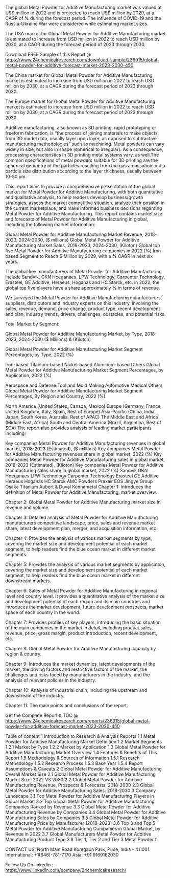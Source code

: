 The global Metal Powder for Additive Manufacturing market was valued at US$ million in 2022 and is projected to reach US$ million by 2029, at a CAGR of % during the forecast period. The influence of COVID-19 and the Russia-Ukraine War were considered while estimating market sizes.

The USA market for Global Metal Powder for Additive Manufacturing  market is estimated to increase from USD million in 2022 to reach USD million by 2030, at a CAGR during the forecast period of 2023 through 2030.

Download FREE Sample of this Report @ https://www.24chemicalresearch.com/download-sample/236915/global-metal-powder-for-additive-forecast-market-2023-2030-450

The China market for Global Metal Powder for Additive Manufacturing  market is estimated to increase from USD million in 2022 to reach USD million by 2030, at a CAGR during the forecast period of 2023 through 2030.

The Europe market for Global Metal Powder for Additive Manufacturing   market is estimated to increase from USD million in 2022 to reach USD million by 2030, at a CAGR during the forecast period of 2023 through 2030.

Additive manufacturing, also known as 3D printing, rapid prototyping or freeform fabrication, is “the process of joining materials to make objects from 3D model data, usually layer upon layer, as opposed to subtractive manufacturing methodologies” such as machining. Metal powders can vary widely in size, but also in shape (spherical to irregular). As a consequence, processing characteristics in 3D printing metal systems vary, as well.The common specifications of metal powders suitable for 3D printing are the spherical geometry of the particles resulting from the gas atomisation and a particle size distribution according to the layer thickness, usually between 10-50 µm.

This report aims to provide a comprehensive presentation of the global market for Metal Powder for Additive Manufacturing, with both quantitative and qualitative analysis, to help readers develop business/growth strategies, assess the market competitive situation, analyze their position in the current marketplace, and make informed business decisions regarding Metal Powder for Additive Manufacturing. This report contains market size and forecasts of Metal Powder for Additive Manufacturing in global, including the following market information:

Global Metal Powder for Additive Manufacturing Market Revenue, 2018-2023, 2024-2030, ($ millions)
Global Metal Powder for Additive Manufacturing Market Sales, 2018-2023, 2024-2030, (Kiloton)
Global top five Metal Powder for Additive Manufacturing companies in 2022 (%)
Iron-based Segment to Reach $ Million by 2029, with a % CAGR in next six years.

The global key manufacturers of Metal Powder for Additive Manufacturing include Sandvik, GKN Hoeganaes, LPW Technology, Carpenter Technology, Erasteel, GE Additive, Heraeus, Hoganas and HC Starck, etc. in 2022, the global top five players have a share approximately % in terms of revenue.

We surveyed the Metal Powder for Additive Manufacturing manufacturers, suppliers, distributors and industry experts on this industry, involving the sales, revenue, demand, price change, product type, recent development and plan, industry trends, drivers, challenges, obstacles, and potential risks.

Total Market by Segment:

Global Metal Powder for Additive Manufacturing Market, by Type, 2018-2023, 2024-2030 ($ Millions) & (Kiloton)

Global Metal Powder for Additive Manufacturing Market Segment Percentages, by Type, 2022 (%)

Iron-based
Titanium-based
Nickel-based
Aluminum-based
Others
Global Metal Powder for Additive Manufacturing Market Segment Percentages, by Application, 2022 (%)

Aerospace and Defense
Tool and Mold Making
Automotive
Medical
Others
Global Metal Powder for Additive Manufacturing Market Segment Percentages, By Region and Country, 2022 (%)

North America (United States, Canada, Mexico)
Europe (Germany, France, United Kingdom, Italy, Spain, Rest of Europe)
Asia-Pacific (China, India, Japan, South Korea, Australia, Rest of APAC)
The Middle East and Africa (Middle East, Africa)
South and Central America (Brazil, Argentina, Rest of SCA)
The report also provides analysis of leading market participants including:

Key companies Metal Powder for Additive Manufacturing revenues in global market, 2018-2023 (Estimated), ($ millions)
Key companies Metal Powder for Additive Manufacturing revenues share in global market, 2022 (%)
Key companies Metal Powder for Additive Manufacturing sales in global market, 2018-2023 (Estimated), (Kiloton)
Key companies Metal Powder for Additive Manufacturing sales share in global market, 2022 (%)
Sandvik
GKN Hoeganaes
LPW Technology
Carpenter Technology
Erasteel
GE Additive
Heraeus
Hoganas
HC Starck
AMC Powders
Praxair
EOS
Jingye Group
Osaka Titanium
Aubert & Duval
Kennametal
Chapter 1: Introduces the definition of Metal Powder for Additive Manufacturing, market overview.

Chapter 2: Global Metal Powder for Additive Manufacturing market size in revenue and volume.

Chapter 3: Detailed analysis of Metal Powder for Additive Manufacturing manufacturers competitive landscape, price, sales and revenue market share, latest development plan, merger, and acquisition information, etc.

Chapter 4: Provides the analysis of various market segments by type, covering the market size and development potential of each market segment, to help readers find the blue ocean market in different market segments.

Chapter 5: Provides the analysis of various market segments by application, covering the market size and development potential of each market segment, to help readers find the blue ocean market in different downstream markets.

Chapter 6: Sales of Metal Powder for Additive Manufacturing in regional level and country level. It provides a quantitative analysis of the market size and development potential of each region and its main countries and introduces the market development, future development prospects, market space of each country in the world.

Chapter 7: Provides profiles of key players, introducing the basic situation of the main companies in the market in detail, including product sales, revenue, price, gross margin, product introduction, recent development, etc.

Chapter 8: Global Metal Powder for Additive Manufacturing capacity by region & country.

Chapter 9: Introduces the market dynamics, latest developments of the market, the driving factors and restrictive factors of the market, the challenges and risks faced by manufacturers in the industry, and the analysis of relevant policies in the industry.

Chapter 10: Analysis of industrial chain, including the upstream and downstream of the industry.

Chapter 11: The main points and conclusions of the report.

Get the Complete Report & TOC @ https://www.24chemicalresearch.com/reports/236915/global-metal-powder-for-additive-forecast-market-2023-2030-450

Table of content
1 Introduction to Research & Analysis Reports
1.1 Metal Powder for Additive Manufacturing Market Definition
1.2 Market Segments
1.2.1 Market by Type
1.2.2 Market by Application
1.3 Global Metal Powder for Additive Manufacturing Market Overview
1.4 Features & Benefits of This Report
1.5 Methodology & Sources of Information
1.5.1 Research Methodology
1.5.2 Research Process
1.5.3 Base Year
1.5.4 Report Assumptions & Caveats
2 Global Metal Powder for Additive Manufacturing Overall Market Size
2.1 Global Metal Powder for Additive Manufacturing Market Size: 2022 VS 2030
2.2 Global Metal Powder for Additive Manufacturing Revenue, Prospects & Forecasts: 2018-2030
2.3 Global Metal Powder for Additive Manufacturing Sales: 2018-2030
3 Company Landscape
3.1 Top Metal Powder for Additive Manufacturing Players in Global Market
3.2 Top Global Metal Powder for Additive Manufacturing Companies Ranked by Revenue
3.3 Global Metal Powder for Additive Manufacturing Revenue by Companies
3.4 Global Metal Powder for Additive Manufacturing Sales by Companies
3.5 Global Metal Powder for Additive Manufacturing Price by Manufacturer (2018-2023)
3.6 Top 3 and Top 5 Metal Powder for Additive Manufacturing Companies in Global Market, by Revenue in 2022
3.7 Global Manufacturers Metal Powder for Additive Manufacturing Product Type
3.8 Tier 1, Tier 2 and Tier 3 Metal Powder f

CONTACT US:
North Main Road Koregaon Park, Pune, India - 411001.
International: +1(646)-781-7170
Asia: +91 9169162030

Follow Us On linkedin :- https://www.linkedin.com/company/24chemicalresearch/
